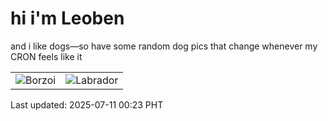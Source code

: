 # hi i'm Leoben

and i like dogs—so have some random dog pics that change whenever my CRON feels like it

|  |  |
|--------|----------|
| ![Borzoi](https://random-dog-vercel.vercel.app/api/random-borzoi?v=1752164636) | ![Labrador](https://random-dog-vercel.vercel.app/api/random-labrador?v=1752164636) |

Last updated: 2025-07-11 00:23 PHT
